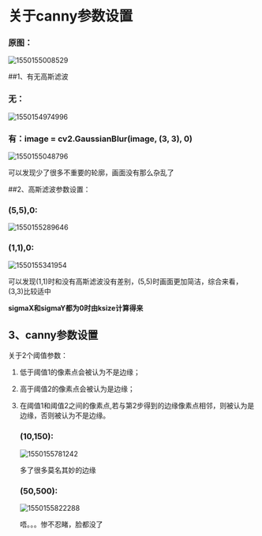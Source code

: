 # 关于canny参数设置

### 原图：

![1550155008529](C:\Users\dell\AppData\Roaming\Typora\typora-user-images\1550155008529.png)

##1、有无高斯滤波

### 无：

![1550154974996](C:\Users\dell\AppData\Roaming\Typora\typora-user-images\1550154974996.png)

### 有：image = cv2.GaussianBlur(image, (3, 3), 0)

![1550155048796](C:\Users\dell\AppData\Roaming\Typora\typora-user-images\1550155048796.png)

可以发现少了很多不重要的轮廓，画面没有那么杂乱了

##2、高斯滤波参数设置：

### (5,5),0:

![1550155289646](C:\Users\dell\AppData\Roaming\Typora\typora-user-images\1550155289646.png)

### (1,1),0:

![1550155341954](C:\Users\dell\AppData\Roaming\Typora\typora-user-images\1550155341954.png)

可以发现(1,1)时和没有高斯滤波没有差别，(5,5)时画面更加简洁，综合来看，(3,3)比较适中

**sigmaX和sigmaY都为0时由ksize计算得来**

## 3、canny参数设置

关于2个阈值参数：

1. 低于阈值1的像素点会被认为不是边缘；

2. 高于阈值2的像素点会被认为是边缘；

3. 在阈值1和阈值2之间的像素点,若与第2步得到的边缘像素点相邻，则被认为是边缘，否则被认为不是边缘。

   ### (10,150):

   ![1550155781242](C:\Users\dell\AppData\Roaming\Typora\typora-user-images\1550155781242.png)

   多了很多莫名其妙的边缘

   ### (50,500):

   ![1550155822288](C:\Users\dell\AppData\Roaming\Typora\typora-user-images\1550155822288.png)

   唔。。。惨不忍睹，脸都没了
